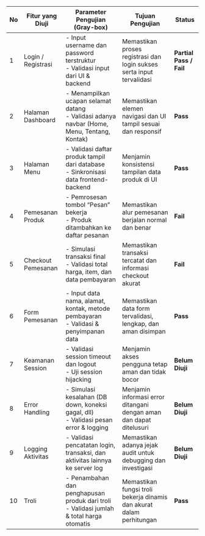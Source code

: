 | No | Fitur yang Diuji   | Parameter Pengujian (Gray-box)                                                                | Tujuan Pengujian                                                      | **Status**              |
| -- | ------------------ | --------------------------------------------------------------------------------------------- | --------------------------------------------------------------------- | ----------------------- |
| 1  | Login / Registrasi | - Input username dan password terstruktur<br>- Validasi input dari UI & backend               | Memastikan proses registrasi dan login sukses serta input tervalidasi | **Partial Pass / Fail** |
| 2  | Halaman Dashboard  | - Menampilkan ucapan selamat datang<br>- Validasi adanya navbar (Home, Menu, Tentang, Kontak) | Memastikan elemen navigasi dan UI tampil sesuai dan responsif         | **Pass**                |
| 3  | Halaman Menu       | - Validasi daftar produk tampil dari database<br>- Sinkronisasi data frontend-backend         | Menjamin konsistensi tampilan data produk di UI                       | **Pass**                |
| 4  | Pemesanan Produk   | - Pemrosesan tombol “Pesan” bekerja<br>- Produk ditambahkan ke daftar pesanan                 | Memastikan alur pemesanan berjalan normal dan benar                   | **Fail**                |
| 5  | Checkout Pemesanan | - Simulasi transaksi final<br>- Validasi total harga, item, dan data pembayaran               | Memastikan transaksi tercatat dan informasi checkout akurat           | **Fail**                |
| 6  | Form Pemesanan     | - Input data nama, alamat, kontak, metode pembayaran<br>- Validasi & penyimpanan data         | Memastikan data form tervalidasi, lengkap, dan aman disimpan          | **Pass**                |
| 7  | Keamanan Session   | - Validasi session timeout dan logout<br>- Uji session hijacking                              | Menjamin akses pengguna tetap aman dan tidak bocor                    | **Belum Diuji**         |
| 8  | Error Handling     | - Simulasi kesalahan (DB down, koneksi gagal, dll)<br>- Validasi pesan error & logging        | Menjamin informasi error ditangani dengan aman dan dapat ditelusuri   | **Belum Diuji**         |
| 9  | Logging Aktivitas  | - Validasi pencatatan login, transaksi, dan aktivitas lainnya ke server log                   | Memastikan adanya jejak audit untuk debugging dan investigasi         | **Belum Diuji**         |
| 10 | Troli              | - Penambahan dan penghapusan produk dari troli<br>- Validasi jumlah & total harga otomatis    | Memastikan fungsi troli bekerja dinamis dan akurat dalam perhitungan  | **Pass**                |

